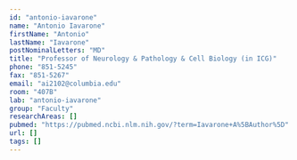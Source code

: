 ```yaml
---
id: "antonio-iavarone"
name: "Antonio Iavarone"
firstName: "Antonio"
lastName: "Iavarone"
postNominalLetters: "MD"
title: "Professor of Neurology & Pathology & Cell Biology (in ICG)"
phone: "851-5245"
fax: "851-5267"
email: "ai2102@columbia.edu"
room: "407B"
lab: "antonio-iavarone"
group: "Faculty"
researchAreas: []
pubmed: "https://pubmed.ncbi.nlm.nih.gov/?term=Iavarone+A%5BAuthor%5D"
url: []
tags: []
---
```

